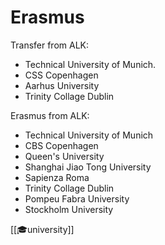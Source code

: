 # Erasmus
Transfer from ALK:
- Technical University of Munich.
- CSS Copenhagen
- Aarhus University
- Trinity Collage Dublin

Erasmus from ALK:
- Technical University of Munich
- CBS Copenhagen
- Queen's University
- Shanghai Jiao Tong University
- Sapienza Roma
- Trinity Collage Dublin
- Pompeu Fabra University
- Stockholm University

[[🎓university]]